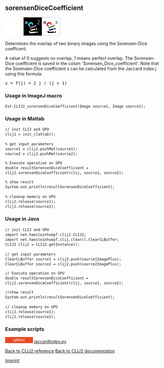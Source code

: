 ## sorensenDiceCoefficient
<img src="images/mini_empty_logo.png"/><img src="images/mini_clij2_logo.png"/><img src="images/mini_clijx_logo.png"/>

Determines the overlap of two binary images using the Sorensen-Dice coefficent. 

A value of 0 suggests no overlap, 1 means perfect overlap.
The Sorensen-Dice coefficient is saved in the colum 'Sorensen_Dice_coefficient'.
Note that the Sorensen-Dice coefficient s can be calculated from the Jaccard index j using this formula:
<pre>s = f(j) = 2 j / (j + 1)</pre>

### Usage in ImageJ macro
```
Ext.CLIJ2_sorensenDiceCoefficient(Image source1, Image source2);
```


### Usage in Matlab
```
// init CLIJ and GPU
clij2 = init_clatlab();

% get input parameters
source1 = clij2.pushMat(source1);
source2 = clij2.pushMat(source2);
```

```
% Execute operation on GPU
double resultSorensenDiceCoefficient = clij2.sorensenDiceCoefficient(clij, source1, source2);
```

```
% show result
System.out.println(resultSorensenDiceCoefficient);

% cleanup memory on GPU
clij2.release(source1);
clij2.release(source2);
```


### Usage in Java
```
// init CLIJ and GPU
import net.haesleinhuepf.clij2.CLIJ2;
import net.haesleinhuepf.clij.clearcl.ClearCLBuffer;
CLIJ2 clij2 = CLIJ2.getInstance();

// get input parameters
ClearCLBuffer source1 = clij2.push(source1ImagePlus);
ClearCLBuffer source2 = clij2.push(source2ImagePlus);
```

```
// Execute operation on GPU
double resultSorensenDiceCoefficient = clij2.sorensenDiceCoefficient(clij, source1, source2);
```

```
//show result
System.out.println(resultSorensenDiceCoefficient);

// cleanup memory on GPU
clij2.release(source1);
clij2.release(source2);
```




### Example scripts
<a href="https://github.com/clij/clij2-docs/blob/master/src/main/jython/jaccardIndex.py"><img src="images/language_jython.png" height="20"/></a> [jaccardIndex.py](https://github.com/clij/clij2-docs/blob/master/src/main/jython/jaccardIndex.py)  


[Back to CLIJ2 reference](https://clij.github.io/clij2-docs/reference)
[Back to CLIJ2 documentation](https://clij.github.io/clij2-docs)

[Imprint](https://clij.github.io/imprint)
